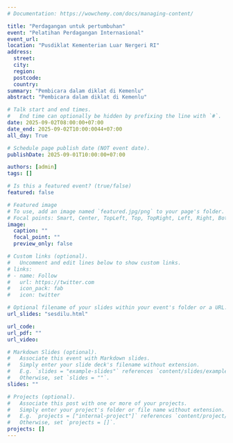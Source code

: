 ```yaml
---
# Documentation: https://wowchemy.com/docs/managing-content/

title: "Perdagangan untuk pertumbuhan"
event: "Pelatihan Perdagangan Internasional"
event_url:
location: "Pusdiklat Kementerian Luar Nergeri RI"
address:
  street:
  city:
  region:
  postcode:
  country:
summary: "Pembicara dalam diklat di Kemenlu"
abstract: "Pembicara dalam diklat di Kemenlu"

# Talk start and end times.
#   End time can optionally be hidden by prefixing the line with `#`.
date: 2025-09-02T08:00:00+07:00
date_end: 2025-09-02T10:00:0044+07:00
all_day: True

# Schedule page publish date (NOT event date).
publishDate: 2025-09-01T10:00:00+07:00

authors: [admin]
tags: []

# Is this a featured event? (true/false)
featured: false

# Featured image
# To use, add an image named `featured.jpg/png` to your page's folder. 
# Focal points: Smart, Center, TopLeft, Top, TopRight, Left, Right, BottomLeft, Bottom, BottomRight.
image:
  caption: ""
  focal_point: ""
  preview_only: false

# Custom links (optional).
#   Uncomment and edit lines below to show custom links.
# links:
# - name: Follow
#   url: https://twitter.com
#   icon_pack: fab
#   icon: twitter

# Optional filename of your slides within your event's folder or a URL.
url_slides: "sesdilu.html"

url_code:
url_pdf: ""
url_video:

# Markdown Slides (optional).
#   Associate this event with Markdown slides.
#   Simply enter your slide deck's filename without extension.
#   E.g. `slides = "example-slides"` references `content/slides/example-slides.md`.
#   Otherwise, set `slides = ""`.
slides: ""

# Projects (optional).
#   Associate this post with one or more of your projects.
#   Simply enter your project's folder or file name without extension.
#   E.g. `projects = ["internal-project"]` references `content/project/deep-learning/index.md`.
#   Otherwise, set `projects = []`.
projects: []
---
```

